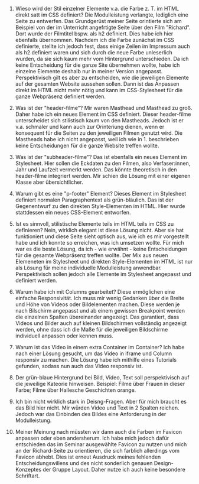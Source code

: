 1. Wieso wird der Stil einzelner Elemente v.a. die Farbe z. T. im HTML direkt satt im CSS definiert?
Die Modulleistung verlangte, lediglich eine Seite zu entwerfen. Das Grundgerüst meiner Seite orintierte sich am Beispiel von der im Unterricht angefrtigte Seite über den Film "Richard". Dort wurde der Filmtitel bspw. als h2 definiert. Dies habe ich hier ebenfalls übernommen. Nachdem ich die Farbe zunächst im CSS definierte, stellte ich jedoch fest, dass einige Zeilen im Impressum auch als h2 definiert waren und sich durch die neue Farbe unleserlich wurden, da sie sich kaum mehr vom Hintergrund unterschieden. Da ich keine Entscheidung für die ganze Site übernehmen wollte, habe ich einzelne Elemente deshalb nur in meiner Version angepasst. 
Perspektivisch gilt es aber zu entscheiden, wie die jeweiligen Elemente auf der gesamten Website aussehen sollen. Dann ist das Anpassen direkt im HTML nicht mehr nötig und kann im CSS-Stylesheet für die ganze Webpräsenz definiert werden. 

2. Was ist der "header-filme"?
Mir waren Masthead und Masthead zu groß. Daher habe ich ein neues Element im CSS definiert. Dieser header-filme unterscheidet sich stilistisch kaum von den Mastheads. Jedoch ist er v.a. schmaler und kann auch zur Orinteriung dienen, wenn er konsequent für die Seiten zu den jeweiligen Filmen genutzt wird. Die Mastheads habe ich nicht angepasst, weil ich wie in 1. beschrieben keine Entscheidungen für die ganze Website treffen wollte. 
3. Was ist der "subheader-filme"?
Das ist ebenfalls ein neues Element im Stylesheet. Hier sollen die Eckdaten zu den Filmen, also Verfaser:innen, Jahr und Laufzeit vermerkt werden. Das könnte theoretisch in den header-filme integriert werden. Mir schien die Lösung mit einer eigenen Klasse aber übersichtlicher. 
4. Warum gibt es eine "p-footer" Element?
Dieses Element im Stylesheet definiert normalen Paragraphentext als grün-bläulich. Das ist der Gegenentwurf zu den direkten Style-Elementen im HTML. Hier wurde stattdessen ein neues CSS-Element entworfen. 
5. Ist es sinnvoll, stilistische Elemente teils im HTML teils im CSS zu definieren?
Nein, wirklich elegant ist diese Lösung nicht. Aber sie hat funktioniert und diese Seite sieht optisch aus, wie ich es mir vorgestellt habe und ich konnte so erreichen, was ich umsetzen wollte. Für mich war es die beste Lösung, da ich - wie erwähnt - keine Entscheidungen für die gesamte Webpräsenz treffen wollte. Der Mix aus neuen Elemeneten im Stylesheet und direkten Style-Elementen im HTML ist nur als Lösung für meine individuelle Modulleistung anwendbar. Perspektivisch sollen jedoch alle Elemente im Stylesheet angepasst und definiert werden. 
6. Warum habe ich mit Columns gearbeitet?
Diese ermöglichen eine einfache Responsivität. Ich muss mir wenig Gedanken über die Breite und Höhe von Videos oder Bildelementen machen. Diese werden je nach Bilschirm angepasst und ab einem gewissen Breakpoint werden die einzelnen Spalten übereinander angezeigt. Das garantiert, dass Videos und Bilder auch auf kleinen Bildschirmen vollständig angezeigt werden, ohne dass ich die Maße für die jeweiligen Bildschirme individuell anpassen oder kennen muss.
7. Warum ist das Video in einem extra Container im Container?
Ich habe nach einer Lösung gesucht, um das Video in iframe und Column responsiv zu machen. Die Lösung habe ich mithilfe eines Tutorials gefunden, sodass nun auch das Video responsiv ist.
8. Der grün-blaue Hintergrund bei Bild, Video, Text soll perspektivisch auf die jeweilige Kateorie hinweisen. Beispiel: Filme über Frauen in dieser Farbe; Filme über Hallesche Geschichten orange. 
9. Ich bin nicht wirklich stark in Deisng-Fragen. Aber für mich braucht es das Bild hier nicht. Mir würden Video und Text in 2 Spalten reichen. Jedoch war das Einbinden des Bildes eine Anforderung in der Modulleistung.
10. Meiner Meinung nach müssten wir dann auch die Farben im Favicon anpassen oder eben andersherum. Ich habe mich jedoch dafür entschieden das im Seminar ausgewählte Favicon zu nutzen und mich an der Richard-Seite zu orientieren, die sich farblich allerdings vom Favicon abhebt. Dies ist erneut Ausdruck meines fehlenden Entscheidungswillens und des nicht sonderlich genauen Design-Konzeptes der Gruppe Layout. Daher nutze ich auch keine besondere Schriftart.  

